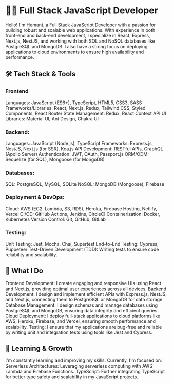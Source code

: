 # 👨‍💻 Full Stack JavaScript Developer

Hello! I'm Hemant, a Full Stack JavaScript Developer with a passion for building robust and scalable web applications. With experience in both front-end and back-end development, I specialize in React, Express, Next.js, NestJS, and working with both SQL and NoSQL databases like PostgreSQL and MongoDB. I also have a strong focus on deploying applications to cloud environments to ensure high availability and performance.

## 🛠 Tech Stack & Tools

### Frontend
   Languages: JavaScript (ES6+), TypeScript, HTML5, CSS3, SASS
   Frameworks/Libraries: React, Next.js, Redux, Tailwind CSS, Styled Components, React Router
   State Management: Redux, React Context API
   UI Libraries: Material UI, Ant Design, Chakra UI

### Backend:
   Languages: JavaScript (Node.js), TypeScript
   Frameworks: Express.js, NestJS, Next.js (for SSR), Koa.js
   API Development: RESTful APIs, GraphQL (Apollo Server)
   Authentication: JWT, OAuth, Passport.js
   ORM/ODM: Sequelize (for SQL), Mongoose (for MongoDB)

### Databases:
   SQL: PostgreSQL, MySQL, SQLite
   NoSQL: MongoDB (Mongoose), Firebase

### Deployment & DevOps:
   Cloud: AWS (EC2, Lambda, S3, RDS), Heroku, Firebase Hosting, Netlify, Vercel
   CI/CD: GitHub Actions, Jenkins, CircleCI
   Containerization: Docker, Kubernetes
   Version Control: Git, GitHub, GitLab

### Testing:
   Unit Testing: Jest, Mocha, Chai, Supertest
   End-to-End Testing: Cypress, Puppeteer
   Test-Driven Development (TDD): Writing tests to ensure code reliability and scalability.

## 🚀 What I Do
   Frontend Development: I create engaging and responsive UIs using React and Next.js, providing optimal user experiences across all devices.
   Backend Development: I design and implement efficient APIs with Express.js, NestJS, and Next.js, connecting them to PostgreSQL or MongoDB for data storage.
   Database Management: I design schemas and manage databases using PostgreSQL and MongoDB, ensuring data integrity and efficient queries.
   Cloud Deployment: I deploy full-stack applications to cloud platforms like AWS, Heroku, Firebase, and Vercel, ensuring smooth performance and scalability.
   Testing: I ensure that my applications are bug-free and reliable by writing unit and integration tests using tools like Jest and Cypress.

## 🌱 Learning & Growth

I'm constantly learning and improving my skills. Currently, I'm focused on:
    Serverless Architectures: Leveraging serverless computing with AWS Lambda and Firebase Functions.
    TypeScript: Further integrating TypeScript for better type safety and scalability in my JavaScript projects.
